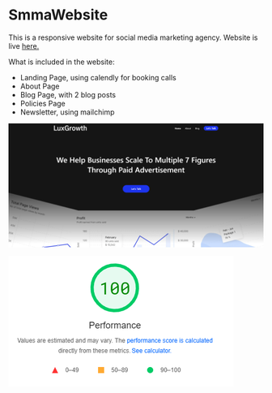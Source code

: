 # SmmaWebsite
This is a responsive website for social media marketing agency. Website is live [here.](https://www.luxgrowth.io)

What is included in the website:
- Landing Page, using calendly for booking calls
- About Page
- Blog Page, with 2 blog posts
- Policies Page
- Newsletter, using mailchimp

![website image](images/image.jpg)

![website image](images/image-2.jpg)

